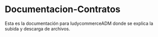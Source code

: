 # Documentacion-Contratos
Esta es la documentación para ludycommerceADM donde se explica la subida y descarga de archivos.
